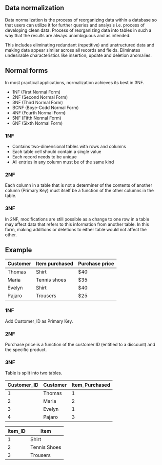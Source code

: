 ## Data normalization

Data normalization is the process of reorganizing data within a database so that users can utilize it for further queries and analysis i.e. process of developing clean data. Process of reorganizing data into tables in such a way that the results are always unambiguous and as intended.

This includes eliminating redundant (repetitive) and unstructured data and making data appear similar across all records and fields. Eliminates undesirable characteristics like insertion, update and deletion anomalies.

## Normal forms

In most practical applications, normalization achieves its best in 3NF.

- 1NF (First Normal Form)
- 2NF (Second Normal Form)
- 3NF (Third Normal Form)
- BCNF (Boye-Codd Normal Form)
- 4NF (Fourth Normal Form)
- 5NF (Fifth Normal Form)
- 6NF (Sixth Normal Form)

### 1NF

- Contains two-dimensional tables with rows and columns
- Each table cell should contain a single value
- Each record needs to be unique
- All entries in any column must be of the same kind

### 2NF

Each column in a table that is not a determiner of the contents of another column (Primary Key) must itself be a function of the other columns in the table.

### 3NF

In 2NF, modifications are still possible as a change to one row in a table may affect data that refers to this information from another table. In this form, making additions or deletions to either table would not affect the other.

## Example

| Customer | Item purchased | Purchase price |
| -------- | -------------- | -------------- |
| Thomas   | Shirt          | $40            |
| Maria    | Tennis shoes   | $35            |
| Evelyn   | Shirt          | $40            |
| Pajaro   | Trousers       | $25            |

### 1NF

Add Customer_ID as Primary Key.

### 2NF

Purchase price is a function of the customer ID (entitled to a discount) and the specific product.

### 3NF

Table is split into two tables.

| Customer_ID | Customer | Item_Purchased |
| ----------- | -------- | -------------- |
| 1           | Thomas   | 1              |
| 2           | Maria    | 2              |
| 3           | Evelyn   | 1              |
| 4           | Pajaro   | 3              |

| Item_ID | Item         |
| ------- | ------------ |
| 1       | Shirt        |
| 2       | Tennis Shoes |
| 3       | Trousers     |
